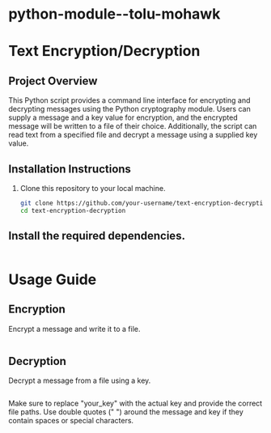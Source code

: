 # python-module--tolu-mohawk

# Text Encryption/Decryption

## Project Overview
This Python script provides a command line interface for encrypting and decrypting messages using the Python cryptography module. Users can supply a message and a key value for encryption, and the encrypted message will be written to a file of their choice. Additionally, the script can read text from a specified file and decrypt a message using a supplied key value.

## Installation Instructions
1. Clone this repository to your local machine.
   ```bash
   git clone https://github.com/your-username/text-encryption-decryption.git
   cd text-encryption-decryption

## Install the required dependencies.
```pip install cryptography
```

# Usage Guide

## Encryption
Encrypt a message and write it to a file.
```python encrypt.py --message "your message here" --key "your_key" --output "path/to/output_file.txt"
```

## Decryption
Decrypt a message from a file using a key.
```python decrypt.py --input "path/to/output_file.txt" --key "your_key"
```

Make sure to replace "your_key" with the actual key and provide the correct file paths. Use double quotes (" ") around the message and key if they contain spaces or special characters.

